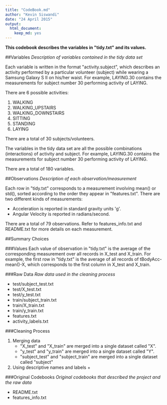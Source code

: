 ```yaml
---
title: "CodeBook.md"
author: "Kevin Siswandi"
date: "24 April 2015"
output:
  html_document:
    keep_md: yes
---
```


__This codebook describes the variables in "tidy.txt" and its values.__


##Variables
_Description of variables contained in the tidy data set_

Each variable is written in the format "activity.subject", which describes an activity performed by a particular volunteer (subject) while wearing a Samsung Galaxy S II on his/her waist. For example, LAYING.30 contains the measurements for subject number 30 performing activity of LAYING.

There are 6 possible activities:

1. WALKING
2. WALKING_UPSTAIRS
3. WALKING_DOWNSTAIRS
4. SITTING
5. STANDING
6. LAYING

There are a total of 30 subjects/volunteers.

The variables in the tidy data set are all the possible combinations (interactions) of activity and subject. For example, LAYING.30 contains the measurements for subject number 30 performing activity of LAYING.

There are a total of 180 variables.


##Observations
_Description of each observation/measurement_

Each row in "tidy.txt" corresponds to a measurement involving mean() or std(), sorted according to the order they appear in "features.txt". There are two different kinds of measurements:
* Acceleration is reported in standard gravity units 'g'.
* Angular Velocity is reported in radians/second.

There are a total of 79 observations. Refer to features_info.txt and README.txt for more details on each measurement.

##Summary Choices

###Values
Each value of observation in "tidy.txt" is the average of the corresponding measurement over all records in X_test and X_train. For example, the first row in "tidy.txt" is the average of all records of tBodyAcc-mean()-X, which corresponds to the first column in X_test and X_train.

###Raw Data
_Raw data used in the cleaning process_

* test/subject_test.txt
* test/X_test.txt
* test/y_test.txt
* train/subject_train.txt
* train/X_train.txt
* train/y_train.txt
* features.txt
* activity_labels.txt

###Cleaning Process
1. Merging data
    + "X_test" and "X_train" are merged into a single dataset called "X".
    + "y_test" and "y_train" are merged into a single dataset called "Y".
    + "subject_test" and "subject_train" are merged into a single dataset called "subject"
2. Using descriptive names and labels
    + 


###Original Codebooks
_Original codebooks that described the project and the raw data_

* README.txt
* features_info.txt